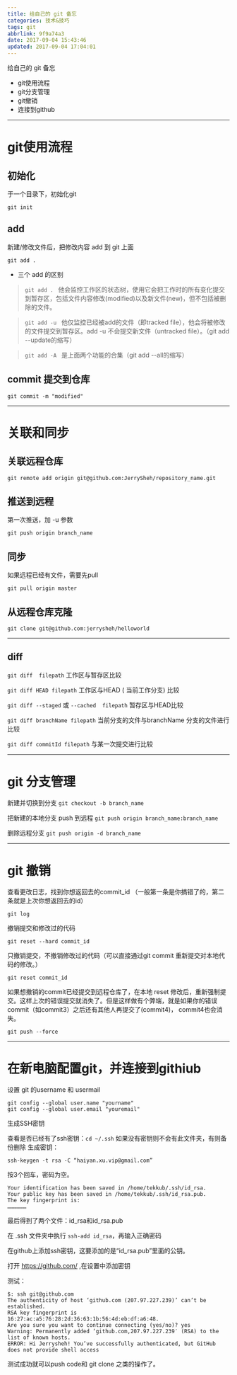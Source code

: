 ```yaml
---
title: 给自己的 git 备忘
categories: 技术&技巧
tags: git
abbrlink: 9f9a74a3
date: 2017-09-04 15:43:46
updated: 2017-09-04 17:04:01
---
```


给自己的 git 备忘

* git使用流程
* git分支管理
* git撤销
* 连接到github

<!-- more -->

---

# git使用流程

## 初始化

于一个目录下，初始化git

`git init`

## add

新建/修改文件后，把修改内容 add 到 git 上面

`git add .`

* 三个 add 的区别

 >`git add . `
 他会监控工作区的状态树，使用它会把工作时的所有变化提交到暂存区，包括文件内容修改(modified)以及新文件(new)，但不包括被删除的文件。

 >`git add -u `
 他仅监控已经被add的文件（即tracked file），他会将被修改的文件提交到暂存区。add -u 不会提交新文件（untracked file）。（git add --update的缩写）

 >`git add -A `
  是上面两个功能的合集（git add --all的缩写）


## commit 提交到仓库

`git commit -m "modified"`

---

# 关联和同步

## 关联远程仓库

`git remote add origin git@github.com:JerrySheh/repository_name.git`

## 推送到远程

第一次推送，加 -u 参数

`git push origin branch_name`

## 同步

如果远程已经有文件，需要先pull

`git pull origin master`

## 从远程仓库克隆

`git clone git@github.com:jerrysheh/helloworld`

---

## diff

`git diff  filepath` 工作区与暂存区比较

`git diff HEAD filepath` 工作区与HEAD ( 当前工作分支) 比较

`git diff --staged` 或 `--cached  filepath` 暂存区与HEAD比较

`git diff branchName filepath`  当前分支的文件与branchName 分支的文件进行比较

`git diff commitId filepath` 与某一次提交进行比较

---

# git 分支管理


新建并切换到分支
`git checkout -b branch_name`

把新建的本地分支 push 到远程
`git push origin branch_name:branch_name`

删除远程分支
`git push origin -d branch_name`

---

# git 撤销

查看更改日志，找到你想返回去的commit_id （一般第一条是你搞错了的，第二条就是上次你想返回去的id）

`git log`

 撤销提交和修改过的代码

`git reset --hard commit_id`

只撤销提交，不撤销修改过的代码（可以直接通过git commit 重新提交对本地代码的修改。）

`git reset commit_id `

如果想撤销的commit已经提交到远程仓库了，在本地 reset 修改后，重新强制提交。这样上次的错误提交就消失了。但是这样做有个弊端，就是如果你的错误commit（如commit3）之后还有其他人再提交了(commit4)， commit4也会消失。

`git push --force`

---

# 在新电脑配置git，并连接到githiub

设置 git 的username 和 usermail

```
git config --global user.name "yourname"
git config --global user.email "youremail"
```

生成SSH密钥

查看是否已经有了ssh密钥：`cd ~/.ssh`
如果没有密钥则不会有此文件夹，有则备份删除
生成密钥：
```
ssh-keygen -t rsa -C “haiyan.xu.vip@gmail.com”
```

按3个回车，密码为空。
```
Your identification has been saved in /home/tekkub/.ssh/id_rsa.
Your public key has been saved in /home/tekkub/.ssh/id_rsa.pub.
The key fingerprint is:
………………
```

最后得到了两个文件：id_rsa和id_rsa.pub

在 .ssh 文件夹中执行 `ssh-add id_rsa`，再输入正确密码

在github上添加ssh密钥，这要添加的是“id_rsa.pub”里面的公钥。

打开  https://github.com/ ,在设置中添加密钥

测试：
```
$: ssh git@github.com
The authenticity of host ‘github.com (207.97.227.239)’ can’t be established.
RSA key fingerprint is 16:27:ac:a5:76:28:2d:36:63:1b:56:4d:eb:df:a6:48.
Are you sure you want to continue connecting (yes/no)? yes
Warning: Permanently added ‘github.com,207.97.227.239′ (RSA) to the list of known hosts.
ERROR: Hi Jerrysheh! You’ve successfully authenticated, but GitHub does not provide shell access
```

测试成功就可以push code和 git clone 之类的操作了。
